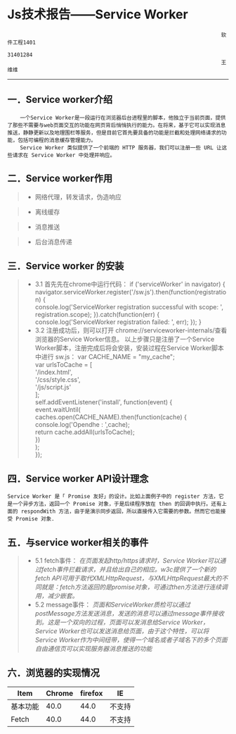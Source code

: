 Js技术报告——Service Worker
==================

                                                                        软件工程1401
                                                                        31401284
                                                                        王维维

----------


一．Service worker介绍
-------------
        一个Service Worker是一段运行在浏览器后台进程里的脚本，他独立于当前页面，提供了那些不需要与web页面交互的功能在网页背后悄悄执行的能力。在将来，基于它可以实现消息推送，静静更新以及地理围栏等服务，但是目前它首先要具备的功能是拦截和处理网络请求的功能，包括可编程的消息缓存管理能力。
        Service Worker 类似提供了一个前端的 HTTP 服务器，我们可以注册一些 URL 让这些请求在 Service Worker 中处理并响应。
        
二．Service worker作用
-------------

> - 网络代理，转发请求，伪造响应

> - 离线缓存

> - 消息推送

> - 后台消息传递

三．Service worker 的安装
-------------
 > - 3.1 首先先在chrome中运行代码：
       if ('serviceWorker' in navigator) {  
       navigator.serviceWorker.register('/sw.js').then(function(registration) {  
       console.log('ServiceWorker registration successful with scope: ',    registration.scope);  }).catch(function(err) {  
       console.log('ServiceWorker registration failed: ', err);  });  }  
 > - 3.2  注册成功后，则可以打开 chrome://serviceworker-internals/查看浏览器的Service Worker信息。 以上步骤只是注册了一个Service Worker脚本，注册完成后将会安装，安装过程在Service Worker脚本中进行    sw.js：
        var CACHE_NAME = "my_cache";  
        var urlsToCache = [  
        '/index.html',  
        '/css/style.css',  
        '/js/script.js'  
       ];   
        self.addEventListener('install', function(event) {   
        event.waitUntil(  
        caches.open(CACHE_NAME).then(function(cache) {  
             console.log('Opendhe : ',cache);  
            return cache.addAll(urlsToCache);  
      })  
        );  
        });  
        
 

四．Service worker API设计理念
-------------------
    Service Worker 是「 Promise 友好」的设计。比如上面例子中的 register 方法，它是一个异步方法，返回一个 Promise 对象，于是后续程序放在 then 的回调中执行。还有上面的 respondWith 方法，由于是演示同步返回，所以直接传入它需要的参数。然而它也能接受 Promise 对象.
    
五．与service worker相关的事件
-------------------

> - 5.1 fetch事件：
<i> 在页面发起http/https请求时，Service Worker可以通过fetch事件拦截请求，并且给出自己的相应。w3c提供了一个新的fetch API可用于取代XMLHttpRequest，与XMLHttpRequest最大的不同就是：fetch方法返回的是promise对象，可通过then方法进行连续调用，减少嵌套。</i>
> - 5.2 message事件：
<i>页面和ServiceWorker质检可以通过postMessage方法发送消息，发送的消息可以通过message事件接收到。这是一个双向的过程，页面可以发消息给Service Worker，Service Worker也可以发送消息给页面，由于这个特性，可以将Service Worker作为中间纽带，使得一个域名或者子域名下的多个页面自由通信页可以实现服务器消息推送的功能 </i>

六．浏览器的实现情况
-------------------

Item     | Chrome    |    firefox  |   IE
-------- | --------- | ----------- | ------
基本功能  | 40.0      | 44.0        | 不支持
Fetch    | 40.0      | 44.0        | 不支持





